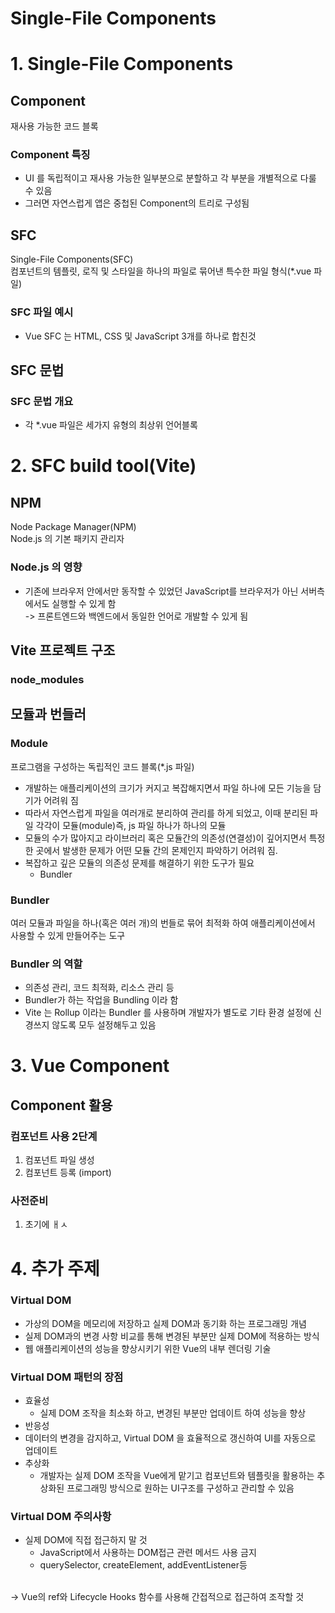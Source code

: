 # Single-File Components

# 1. Single-File Components
## Component
재사용 가능한 코드 블록
### Component 특징
- UI 를 독립적이고 재사용 가능한 일부분으로 분할하고 각 부분을 개별적으로 다룰 수 있음
- 그러면 자연스럽게 앱은 중첩된 Component의 트리로 구성됨
## SFC
Single-File Components(SFC)<br>
컴포넌트의 템플릿, 로직 및 스타일을 하나의 파일로 묶어낸 특수한 파일 형식(*.vue 파일)
### SFC 파일 예시
- Vue SFC 는 HTML, CSS 및 JavaScript 3개를 하나로 합친것

## SFC 문법
### SFC 문법 개요
- 각 *.vue 파일은 세가지 유형의 최상위 언어블록



# 2. SFC build tool(Vite)
## NPM
Node Package Manager(NPM)<br>
Node.js 의 기본 패키지 관리자

### Node.js 의 영향
- 기존에 브라우저 안에서만 동작할 수 있었던 JavaScript를 브라우저가 아닌 서버측에서도 실행할 수 있게 함<br>
-> 프론트엔드와 백엔드에서 동일한 언어로 개발할 수 있게 됨
## Vite 프로젝트 구조
### node_modules
## 모듈과 번들러
### Module
프로그램을 구성하는 독립적인 코드 블록(*.js 파일)
- 개발하는 애플리케이션의 크기가 커지고 복잡해지면서 파일 하나에 모든 기능을 담기가 어려워 짐
- 따라서 자연스럽게 파일을 여러개로 분리하여 관리를 하게 되었고, 이때 분리된 파일 각각이 모듈(module)즉, js 파일 하나가 하나의 모듈
- 모듈의 수가 많아지고 라이브러리 혹은 모듈간의 의존성(연결성)이 깊어지면서 특정한 곳에서 발생한 문제가 어떤 모듈 간의 몬제인지 파악하기 어려워 짐.
- 복잡하고 깊은 모듈의 의존성 문제를 해결하기 위한 도구가 필요  
  - Bundler
### Bundler
여러 모듈과 파일을 하나(혹은 여러 개)의 번들로 묶어 최적화 하여 애플리케이션에서 사용할 수 있게 만들어주는 도구
### Bundler 의 역할
- 의존성 관리, 코드 최적화, 리소스 관리 등
- Bundler가 하는 작업을 Bundling 이라 함
- Vite 는 Rollup 이라는 Bundler 를 사용하며 개발자가 별도로 기타 환경 설정에 신경쓰지 않도록 모두 설정해두고 있음

# 3. Vue Component

## Component 활용
### 컴포넌트 사용 2단계
1. 컴포넌트 파일 생성
2. 컴포넌트 등록 (import)
### 사전준비
1. 초기에 ㅐㅅ
# 4. 추가 주제
### Virtual DOM
- 가상의 DOM을 메모리에 저장하고 실제 DOM과 동기화 하는 프로그래밍 개념
- 실제 DOM과의 변경 사항 비교를 통해 변경된 부분만 실제  DOM에 적용하는 방식
- 웹 애플리케이션의 성능을 향상시키기 위한 Vue의 내부 렌더링 기술
### Virtual DOM 패턴의 장점
- 효율성
  - 실제 DOM 조작을 최소화 하고, 변경된 부분만 업데이트 하여 성능을 향상
-  반응성
  - 데이터의 변경을 감지하고, Virtual DOM 을 효율적으로 갱신하여 UI를 자동으로 업데이트
- 추상화
  - 개발자는 실제 DOM 조작을 Vue에게 맡기고 컴포넌트와 템플릿을 활용하는 추상화된 프로그래밍 방식으로 원하는 UI구조를 구성하고 관리할 수 있음
### Virtual DOM 주의사항
- 실제 DOM에 직접 접근하지 말 것
  - JavaScript에서 사용하는 DOM접근 관련 메서드 사용 금지
  - querySelector, createElement, addEventListener등
<br>
-> Vue의 ref와 Lifecycle Hooks 함수를 사용해 간접적으로 접근하여 조작할 것